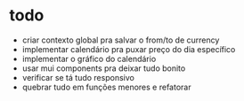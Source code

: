 # todo 

* criar contexto global pra salvar o from/to de currency
* implementar calendário pra puxar preço do dia específico
* implementar o gráfico do calendário
* usar mui components pra deixar tudo bonito
* verificar se tá tudo responsivo
* quebrar tudo em funções menores e refatorar